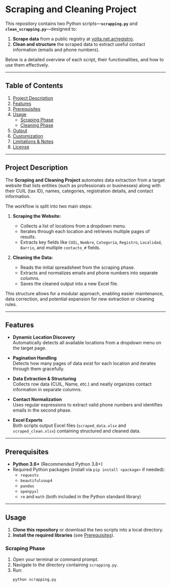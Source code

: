 # Scraping and Cleaning Project

This repository contains two Python scripts—**`scrapping.py`** and **`clean_scrapping.py`**—designed to:

1. **Scrape data** from a public registry at [volta.net.ar/registro](https://volta.net.ar/registro).
2. **Clean and structure** the scraped data to extract useful contact information (emails and phone numbers).

Below is a detailed overview of each script, their functionalities, and how to use them effectively.

---

## Table of Contents

1. [Project Description](#project-description)  
2. [Features](#features)  
3. [Prerequisites](#prerequisites)  
4. [Usage](#usage)  
   - [Scraping Phase](#scraping-phase)  
   - [Cleaning Phase](#cleaning-phase)  
5. [Output](#output)  
6. [Customization](#customization)  
7. [Limitations & Notes](#limitations--notes)  
8. [License](#license)

---

## Project Description

The **Scraping and Cleaning Project** automates data extraction from a target website that lists entities (such as professionals or businesses) along with their CUIL (tax ID), names, categories, registration details, and contact information.

The workflow is split into two main steps:

1. **Scraping the Website:**  
   - Collects a list of locations from a dropdown menu.
   - Iterates through each location and retrieves multiple pages of results.
   - Extracts key fields like `CUIL`, `Nombre`, `Categoría`, `Registro`, `Localidad`, `Barrio`, and multiple `contacto_#` fields.

2. **Cleaning the Data:**  
   - Reads the initial spreadsheet from the scraping phase.
   - Extracts and normalizes emails and phone numbers into separate columns.
   - Saves the cleaned output into a new Excel file.

This structure allows for a modular approach, enabling easier maintenance, data correction, and potential expansion for new extraction or cleaning rules.

---

## Features

- **Dynamic Location Discovery**  
  Automatically detects all available locations from a dropdown menu on the target page.

- **Pagination Handling**  
  Detects how many pages of data exist for each location and iterates through them gracefully.

- **Data Extraction & Structuring**  
  Collects row data (CUIL, Name, etc.) and neatly organizes contact information in separate columns.

- **Contact Normalization**  
  Uses regular expressions to extract valid phone numbers and identifies emails in the second phase.

- **Excel Exports**  
  Both scripts output Excel files (`scraped_data.xlsx` and `scraped_clean.xlsx`) containing structured and cleaned data.

---

## Prerequisites

- **Python 3.6+** (Recommended Python 3.8+)
- Required Python packages (install via `pip install <package>` if needed):
  - `requests`
  - `beautifulsoup4`
  - `pandas`
  - `openpyxl`
  - `re` and `math` (both included in the Python standard library)

---

## Usage

1. **Clone this repository** or download the two scripts into a local directory.
2. **Install the required libraries** (see [Prerequisites](#prerequisites)).

### Scraping Phase

1. Open your terminal or command prompt.
2. Navigate to the directory containing `scrapping.py`.
3. Run:
   ```bash
   python scrapping.py
